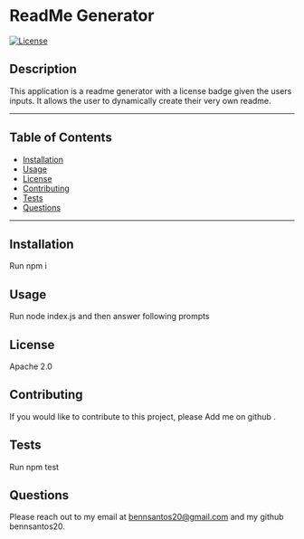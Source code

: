 # ReadMe Generator
  
  [![License](https://img.shields.io/badge/License-Apache%202.0-blue.svg)](https://opensource.org/licenses/Apache-2.0)

  ## Description
  This application is a readme generator with a license badge given the users inputs. It allows the user to dynamically create their very own readme.
  ***
  ## Table of Contents
  * [Installation](#installation)
  * [Usage](#usage)
  * [License](#license)
  * [Contributing](#contributing)
  * [Tests](#tests)
  * [Questions](#questions)
  ***
  ## Installation
  Run npm i
  ## Usage
  Run node index.js and then answer following prompts
  ## License
  Apache 2.0
  ## Contributing
  If you would like to contribute to this project, please Add me on github .
  ## Tests
  Run npm  test
  ## Questions
  Please reach out to my email at bennsantos20@gmail.com and my github bennsantos20.
      
    